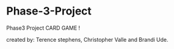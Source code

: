 # Phase-3-Project
Phase3 Project
CARD GAME !


created by:
Terence stephens,
Christopher Valle and
Brandi Ude. 
